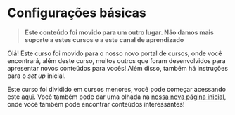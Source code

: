 # Configurações básicas

> **Este conteúdo foi movido para um outro lugar. Não damos mais suporte a estes cursos e a este canal de aprendizado**

Olá! Este curso foi movido para o nosso novo portal de cursos, onde você encontrará, além deste curso, muitos outros que foram desenvolvidos para apresentar novos conteúdos para vocês! Além disso, também há instruções para o _set up_ inicial.

Este curso foi dividido em cursos menores, você pode começar acessando este [aqui](https://developers.vtex.com/learning/docs/course-basic-blocks-lang-pt). Você também pode dar uma olhada na [nossa nova página inicial](https://developers.vtex.com/learning), onde você também pode encontrar conteúdos interessantes!
